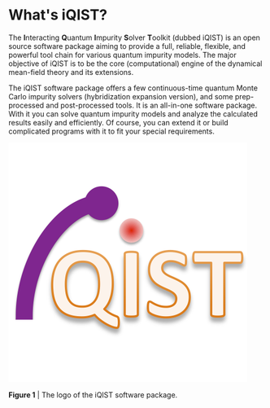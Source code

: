 # What's iQIST?

The **I**nteracting **Q**uantum **I**mpurity **S**olver **T**oolkit (dubbed iQIST) is an open source software package aiming to provide a full, reliable, flexible, and powerful tool chain for various quantum impurity models. The major objective of iQIST is to be the core (computational) engine of the dynamical mean-field theory and its extensions.

The iQIST software package offers a few continuous-time quantum Monte Carlo impurity solvers (hybridization expansion version), and some prep-processed and post-processed tools. It is an all-in-one software package. With it you can solve quantum impurity models and analyze the calculated results easily and efficiently. Of course, you can extend it or build complicated programs with it to fit your special requirements.

![logo image](../assets/logo.png)

**Figure 1** | The logo of the iQIST software package.
